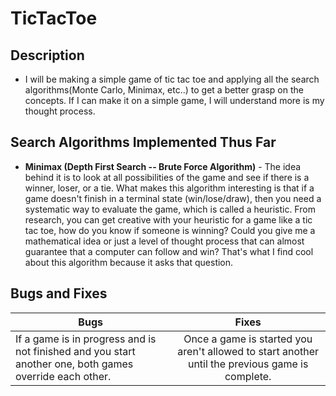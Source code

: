 # TicTacToe

## Description 
- I will be making a simple game of tic tac toe and applying all the search algorithms(Monte Carlo, Minimax, etc..) to get a better grasp on the concepts. If I can make it on a simple game, I will understand more is my thought process.

## Search Algorithms Implemented Thus Far

- **Minimax (Depth First Search -- Brute Force Algorithm)** - The idea behind it is to look at all possibilities of the game and see if there is a winner, loser, or a tie. What makes this algorithm interesting is that if a game doesn't finish in a terminal state (win/lose/draw), then you need a systematic way to evaluate the game, which is called a heuristic. From research, you can get creative with your heuristic for a game like a tic tac toe, how do you know if someone is winning? Could you give me a mathematical idea or just a level of thought process that can almost guarantee that a computer can follow and win? That's what I find cool about this algorithm because it asks that question.

## Bugs and Fixes

| Bugs        | Fixes           
| ------------- |:-------------:|
| If a game is in progress and is not finished and you start another one, both games override each other.| Once a game is started you aren't allowed to start another until the previous game is complete.|
